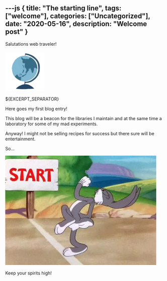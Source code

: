 ---js
{
	title: "The starting line",
	tags: ["welcome"],
	categories: ["Uncategorized"],
	date: "2020-05-16",
	description: "Welcome post"
}
---
Salutations web traveler!
<br><br>
<img style="border: 0" width="124" alt="bunny" src="/image/terra.gif">
<!--more--> ${EXCERPT_SEPARATOR}
Here goes my first blog entry!

This blog will be a beacon for the libraries I maintain and at the same time a laboratory for some of my mad experiments.

Anyway! I might not be selling recipes for success but there sure will be entertainment.

So...

<img width="480" alt="bunny" src="/image/bunny.webp">

Keep your spirits high!
